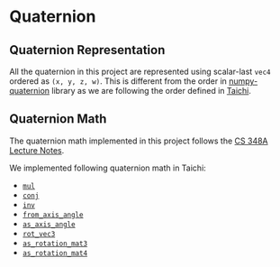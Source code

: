 # Quaternion

## Quaternion Representation

All the quaternion in this project are represented using scalar-last `vec4` ordered as `(x, y, z, w)`. This is different from the order in [numpy-quaternion](https://quaternion.readthedocs.io/en/latest/) library as we are following the order defined in [Taichi](https://docs.taichi-lang.org/docs/math_module#small-vector-and-matrix-types).

## Quaternion Math

The quaternion math implemented in this project follows the [CS 348A Lecture Notes](https://graphics.stanford.edu/courses/cs348a-17-winter/Papers/quaternion.pdf).

We implemented following quaternion math in Taichi:

- [`mul`](#rtgs.utils.quaternion.mul)
- [`conj`](#rtgs.utils.quaternion.conj)
- [`inv`](#rtgs.utils.quaternion.inv)
- [`from_axis_angle`](#rtgs.utils.quaternion.from_axis_angle)
- [`as_axis_angle`](#rtgs.utils.quaternion.as_axis_angle)
- [`rot_vec3`](#rtgs.utils.quaternion.rot_vec3)
- [`as_rotation_mat3`](#rtgs.utils.quaternion.as_rotation_mat3)
- [`as_rotation_mat4`](#rtgs.utils.quaternion.as_rotation_mat4)
